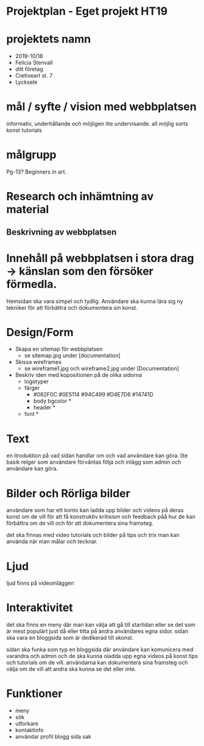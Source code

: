# Projektplan - Eget projekt HT19

# projektets namn
- 2019-10/18
- Felicia Stenvall
- ditt företag
- Cretiveart st. 7
- Lycksele 

# mål / syfte / vision med webbplatsen
informativ, underhållande och möjligen lite undervisande. all möjlig sorts konst tutorials

# målgrupp
Pg-13? Beginners in art. 

# Research och inhämtning av material


## Beskrivning av webbplatsen


# Innehåll på webbplatsen i stora drag -> känslan som den försöker förmedla.
Hemsidan ska vara simpel och tydlig. Användare ska kunna lära sig ny tekniker för att förbättra och dokumentera sin konst.

# Design/Form
* Skapa en sitemap för webbplatsen
    * se sitemap.jpg under [documentation]
* Skissa wireframes
    * se wireframe1.jpg och wireframe2.jpg under [Documentation]
* Beskriv iden med kopositionen på de olika sidorna
    * logotyper
    * färger
        *  #082F0C #0E5114 #94C499 #D4E7D6 #14741D
        * body bgcolor
            * 
        * header
            * 
    * font
        * 
    
# Text 
en itroduktion på vad sidan handlar om och vad användare kan göra. lite basik relger som användare förväntas följa och inlägg som admin och användare kan göra.

# Bilder och Rörliga bilder
användare som har ett konto kan ladda upp bilder och videos på deras konst om de vill för att få konstruktiv kritisism och feedback påå hur de kan förbättra om de vill och för att dokumentera sina framsteg.

det ska finnas med video tutorials och bilder på tips och trix man kan använda när man målar och tecknar.

# Ljud 
ljud finns på videoinläggen

# Interaktivitet 
det ska finns en meny där man kan välja att gå till startidan eller se det som är mest populärt just då eller titta på andra användares egna sidor. sidan ska vara en bloggsida som är dedikerad till skonst.

sidan ska funka som typ en bloggsida där användare kan komunicera med varandra och admin och de ska kunna oladda upp egna videos på konst tips och tutorials om de vill. användarna kan dokumentera sina framsteg och välja om de vill att andra ska kunna se det eller inte. 

# Funktioner 

* meny 
* sök
* utforkare
* kontaktinfo 
* användar profil blogg sida sak